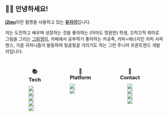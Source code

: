 ## 👋🏼 안녕하세요!

<u><b>j2ieu</b></u>이란 필명을 사용하고 있는 <u><b>유지이</b></u>입니다.

저는 도전하고 배우며 성장하는 것을 좋아하는 (아마도 영원한) 학생, 끄적끄적 취미로 그림을 그리는 [그림쟁이](https://www.instagram.com/jiidraws/),
카페에서 공부하기 좋아하는 카공족, 커피=에너지인 커피 사피엔스, 가끔 귀차니즘이 발동하여 뒹굴뒹굴 거리기도 하는 그런 주니어 프론트엔드 개발자입니다.

<style>
.about-page img{
    display: inline-block !important;
    margin: 0 !important;
    padding: 0 !important;
}

.about-page h3 {
    margin: 30px 0 10px 0 !important;
}

.--flex-col {
    display: flex;
    flex-direction: column;
}

.--center {
    text-align: center;
}

</style>

<div class="about-page" style="display: flex; justify-content: space-evenly; margin-bottom: 50px;">
<div style="margin: 0 1.25em;" class="--flex-col --center">
  <h3>📚<br/>Tech</h3> 
  <img src="https://img.shields.io/badge/JavaScript-F7DF1E?style=flat-square&logo=JavaScript&logoColor=white"/>
  <img src="https://img.shields.io/badge/Node.js-339933?style=flat-square&logo=node-dot-js&logoColor=white"/>
  <img src="https://img.shields.io/badge/C\C++-00599C?style=flat-square&logo=c&logoColor=white"/>
  <img src="https://img.shields.io/badge/HTML5-E34F26?style=flat-square&logo=html5&logoColor=white"/>
  <img src="https://img.shields.io/badge/CSS3-1572B6?style=flat-square&logo=CSS3&logoColor=white"/> 
</div>

<div class="--flex-col --center" style="margin: 0 1.25em;">
  <h3>🤖<br/>Platform</h3>
  <img src="https://img.shields.io/badge/slack-4A154B?style=flat-square&logo=slack&logoColor=white"/>
  <img src="https://img.shields.io/badge/jira-0052CC?style=flat-square&logo=jira-software&logoColor=white"/>
</div>

<div style="margin: 0 1.25em;" class="--flex-col --center">
  <h3>👋<br/>Contact</h3>
  <a href="mailto: j2ieu@pm.me"><img style="cursor: pointer;" src="https://img.shields.io/badge/ProtonMail-8B89CC?style=flat-square&logo=protonmail&logoColor=white"/></a>
  <a href="https://www.linkedin.com/in/eujii" target="_blank"><img style="cursor: pointer;" src="https://img.shields.io/badge/LinkedIn-0A66C2?style=flat-square&logo=linkedin&logoColor=white"/></a>
  <a href="https://github.com/ipflegen" target="_blank"><img style="cursor: pointer;" src="https://img.shields.io/badge/GitHub-181717?style=flat-square&logo=github&logoColor=white"/></a>
  <a href="https://www.twitter.com/j2ieu/" target="_blank"><img style="cursor: pointer;" src="https://img.shields.io/badge/Twitter-1DA1F2?style=flat-square&logo=twitter&logoColor=white"/></a>
</div>
</div>